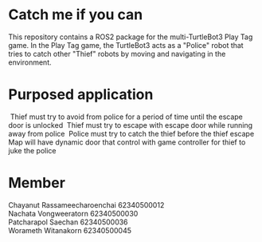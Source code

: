 # Catch me if you can
This repository contains a ROS2 package for the multi-TurtleBot3 Play Tag game. In the Play Tag game, the TurtleBot3 acts as a "Police" robot that tries to catch other "Thief" robots by moving and navigating in the environment.

# Purposed application
​ Thief must try to avoid from police for a period of time until the escape door is unlocked
​ Thief must try to escape with escape door while running away from police
​ Police must try to catch the thief before the thief escape
​ Map will have dynamic door that control with game controller for thief to juke the police

# Member
Chayanut Rassameecharoenchai 62340500012<br>
Nachata Vongweeratorn 62340500030<br>
Patcharapol Saechan 62340500036<br>
Worameth Witanakorn 62340500045
